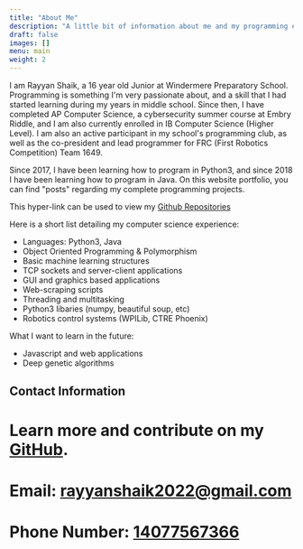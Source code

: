 ```yaml
---
title: "About Me"
description: "A little bit of information about me and my programming experience."
draft: false
images: []
menu: main
weight: 2
---
```


I am Rayyan Shaik, a 16 year old Junior at Windermere Preparatory School. Programming is something I'm very passionate about, and a skill that I had started learning during my years in middle school. Since then, I have completed AP Computer Science, a cybersecurity summer course at Embry Riddle, and I am also currently enrolled in IB Computer Science (Higher Level). I am also an active participant in my school's programming club, as well as the co-president and lead programmer for FRC (First Robotics Competition) Team 1649. 

Since 2017, I have been learning how to program in Python3, and since 2018 I have been learning how to program in Java. On this website portfolio, you can find "posts" regarding my complete programming projects. 

This hyper-link can be used to view my [Github Repositories](https://github.com/rayyanshaik2022?tab=repositories)

Here is a short list detailing my computer science experience:

* Languages: Python3, Java
* Object Oriented Programming & Polymorphism
* Basic machine learning structures
* TCP sockets and server-client applications
* GUI and graphics based applications
* Web-scraping scripts
* Threading and multitasking
* Python3 libaries (numpy, beautiful soup, etc)
* Robotics control systems (WPILib, CTRE Phoenix)

What I want to learn in the future:
* Javascript and web applications
* Deep genetic algorithms

## Contact Information
# Learn more and contribute on my [GitHub](https://github.com/rayyanshaik2022?tab=repositories).  
# Email: [rayyanshaik2022@gmail.com]()  
# Phone Number: [14077567366]()